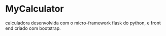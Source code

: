 # MyCalculator
calculadora desenvolvida com o micro-framework flask do python, e front end criado com bootstrap.

